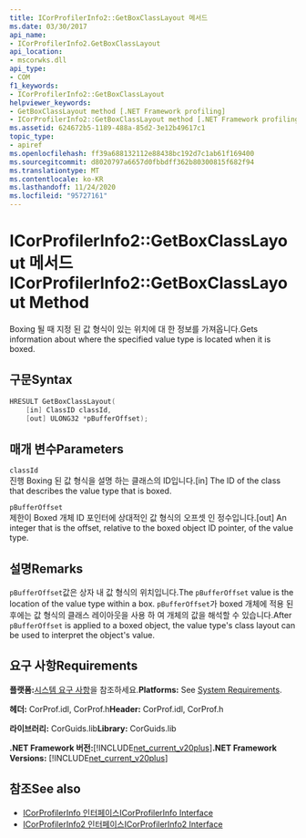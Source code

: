 ```yaml
---
title: ICorProfilerInfo2::GetBoxClassLayout 메서드
ms.date: 03/30/2017
api_name:
- ICorProfilerInfo2.GetBoxClassLayout
api_location:
- mscorwks.dll
api_type:
- COM
f1_keywords:
- ICorProfilerInfo2::GetBoxClassLayout
helpviewer_keywords:
- GetBoxClassLayout method [.NET Framework profiling]
- ICorProfilerInfo2::GetBoxClassLayout method [.NET Framework profiling]
ms.assetid: 624672b5-1189-488a-85d2-3e12b49617c1
topic_type:
- apiref
ms.openlocfilehash: ff39a688132112e88438bc192d7c1ab61f169400
ms.sourcegitcommit: d8020797a6657d0fbbdff362b80300815f682f94
ms.translationtype: MT
ms.contentlocale: ko-KR
ms.lasthandoff: 11/24/2020
ms.locfileid: "95727161"
---
```

# <a name="icorprofilerinfo2getboxclasslayout-method"></a><span data-ttu-id="ab92d-102">ICorProfilerInfo2::GetBoxClassLayout 메서드</span><span class="sxs-lookup"><span data-stu-id="ab92d-102">ICorProfilerInfo2::GetBoxClassLayout Method</span></span>

<span data-ttu-id="ab92d-103">Boxing 될 때 지정 된 값 형식이 있는 위치에 대 한 정보를 가져옵니다.</span><span class="sxs-lookup"><span data-stu-id="ab92d-103">Gets information about where the specified value type is located when it is boxed.</span></span>  
  
## <a name="syntax"></a><span data-ttu-id="ab92d-104">구문</span><span class="sxs-lookup"><span data-stu-id="ab92d-104">Syntax</span></span>  
  
```cpp  
HRESULT GetBoxClassLayout(  
    [in] ClassID classId,  
    [out] ULONG32 *pBufferOffset);  
```  
  
## <a name="parameters"></a><span data-ttu-id="ab92d-105">매개 변수</span><span class="sxs-lookup"><span data-stu-id="ab92d-105">Parameters</span></span>  

 `classId`  
 <span data-ttu-id="ab92d-106">진행 Boxing 된 값 형식을 설명 하는 클래스의 ID입니다.</span><span class="sxs-lookup"><span data-stu-id="ab92d-106">[in] The ID of the class that describes the value type that is boxed.</span></span>  
  
 `pBufferOffset`  
 <span data-ttu-id="ab92d-107">제한이 Boxed 개체 ID 포인터에 상대적인 값 형식의 오프셋 인 정수입니다.</span><span class="sxs-lookup"><span data-stu-id="ab92d-107">[out] An integer that is the offset, relative to the boxed object ID pointer, of the value type.</span></span>  
  
## <a name="remarks"></a><span data-ttu-id="ab92d-108">설명</span><span class="sxs-lookup"><span data-stu-id="ab92d-108">Remarks</span></span>  

 <span data-ttu-id="ab92d-109">`pBufferOffset`값은 상자 내 값 형식의 위치입니다.</span><span class="sxs-lookup"><span data-stu-id="ab92d-109">The `pBufferOffset` value is the location of the value type within a box.</span></span> <span data-ttu-id="ab92d-110">`pBufferOffset`가 boxed 개체에 적용 된 후에는 값 형식의 클래스 레이아웃을 사용 하 여 개체의 값을 해석할 수 있습니다.</span><span class="sxs-lookup"><span data-stu-id="ab92d-110">After `pBufferOffset` is applied to a boxed object, the value type's class layout can be used to interpret the object's value.</span></span>  
  
## <a name="requirements"></a><span data-ttu-id="ab92d-111">요구 사항</span><span class="sxs-lookup"><span data-stu-id="ab92d-111">Requirements</span></span>  

 <span data-ttu-id="ab92d-112">**플랫폼:**[시스템 요구 사항](../../get-started/system-requirements.md)을 참조하세요.</span><span class="sxs-lookup"><span data-stu-id="ab92d-112">**Platforms:** See [System Requirements](../../get-started/system-requirements.md).</span></span>  
  
 <span data-ttu-id="ab92d-113">**헤더:** CorProf.idl, CorProf.h</span><span class="sxs-lookup"><span data-stu-id="ab92d-113">**Header:** CorProf.idl, CorProf.h</span></span>  
  
 <span data-ttu-id="ab92d-114">**라이브러리:** CorGuids.lib</span><span class="sxs-lookup"><span data-stu-id="ab92d-114">**Library:** CorGuids.lib</span></span>  
  
 <span data-ttu-id="ab92d-115">**.NET Framework 버전:**[!INCLUDE[net_current_v20plus](../../../../includes/net-current-v20plus-md.md)]</span><span class="sxs-lookup"><span data-stu-id="ab92d-115">**.NET Framework Versions:** [!INCLUDE[net_current_v20plus](../../../../includes/net-current-v20plus-md.md)]</span></span>  
  
## <a name="see-also"></a><span data-ttu-id="ab92d-116">참조</span><span class="sxs-lookup"><span data-stu-id="ab92d-116">See also</span></span>

- [<span data-ttu-id="ab92d-117">ICorProfilerInfo 인터페이스</span><span class="sxs-lookup"><span data-stu-id="ab92d-117">ICorProfilerInfo Interface</span></span>](icorprofilerinfo-interface.md)
- [<span data-ttu-id="ab92d-118">ICorProfilerInfo2 인터페이스</span><span class="sxs-lookup"><span data-stu-id="ab92d-118">ICorProfilerInfo2 Interface</span></span>](icorprofilerinfo2-interface.md)
